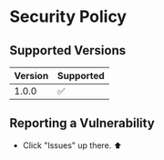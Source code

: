 # Security Policy

## Supported Versions



| Version | Supported          |
| ------- | ------------------ |
| 1.0.0   | :white_check_mark: |


## Reporting a Vulnerability

* Click "Issues" up there. :arrow_up:
